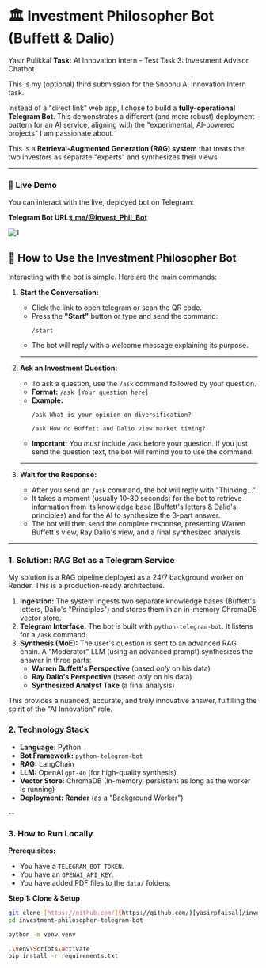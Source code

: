 

# 🏛️ Investment Philosopher Bot (Buffett & Dalio)

 Yasir Pulikkal
**Task:** AI Innovation Intern - Test Task 3: Investment Advisor Chatbot

This is my (optional) third submission for the Snoonu AI Innovation Intern task.

Instead of a "direct link" web app, I chose to build a **fully-operational Telegram Bot**. This demonstrates a different (and more robust) deployment pattern for an AI service, aligning with the "experimental, AI-powered projects" I am passionate about.

This is a **Retrieval-Augmented Generation (RAG) system** that treats the two investors as separate "experts" and synthesizes their views.

---

### 🚀 Live Demo

You can interact with the live, deployed bot on Telegram:

**Telegram Bot URL**:**[t.me/@Invest_Phil_Bot](https://t.me/Invest_Phil_Bot)**

![1](https://github.com/user-attachments/assets/c9ed0cb5-515d-4d28-90d5-34ca3189c479)

## 🤖 How to Use the Investment Philosopher Bot

Interacting with the bot is simple. Here are the main commands:

1.  **Start the Conversation:**
    * Click the link to open telegram or scan the QR code.
    * Press the **"Start"** button or type and send the command:
        ```
        /start
        ```
    * The bot will reply with a welcome message explaining its purpose.

    ---

2.  **Ask an Investment Question:**
    * To ask a question, use the `/ask` command followed by your question.
    * **Format:** `/ask [Your question here]`
    * **Example:**
        ```
        /ask What is your opinion on diversification?
        ```
        ```
        /ask How do Buffett and Dalio view market timing?
        ```
    * **Important:** You *must* include `/ask` before your question. If you just send the question text, the bot will remind you to use the command.

    ---

3.  **Wait for the Response:**
    * After you send an `/ask` command, the bot will reply with "Thinking...".
    * It takes a moment (usually 10-30 seconds) for the bot to retrieve information from its knowledge base (Buffett's letters & Dalio's principles) and for the AI to synthesize the 3-part answer.
    * The bot will then send the complete response, presenting Warren Buffett's view, Ray Dalio's view, and a final synthesized analysis.

---

### 1. Solution: RAG Bot as a Telegram Service

My solution is a RAG pipeline deployed as a 24/7 background worker on Render. This is a production-ready architecture.

1.  **Ingestion:** The system ingests two separate knowledge bases (Buffett's letters, Dalio's "Principles") and stores them in an in-memory ChromaDB vector store.
2.  **Telegram Interface:** The bot is built with `python-telegram-bot`. It listens for a `/ask` command.
3.  **Synthesis (MoE):** The user's question is sent to an advanced RAG chain. A "Moderator" LLM (using an advanced prompt) synthesizes the answer in three parts:
    * **Warren Buffett's Perspective** (based *only* on his data)
    * **Ray Dalio's Perspective** (based *only* on his data)
    * **Synthesized Analyst Take** (a final analysis)

This provides a nuanced, accurate, and truly innovative answer, fulfilling the spirit of the "AI Innovation" role.

### 2. Technology Stack

* **Language:** Python
* **Bot Framework:** `python-telegram-bot`
* **RAG:** LangChain
* **LLM:** OpenAI `gpt-4o` (for high-quality synthesis)
* **Vector Store:** ChromaDB (In-memory, persistent as long as the worker is running)
* **Deployment:** **Render** (as a "Background Worker")

--

### 3. How to Run Locally

**Prerequisites:**
* You have a `TELEGRAM_BOT_TOKEN`.
* You have an `OPENAI_API_KEY`.
* You have added PDF files to the `data/` folders.

**Step 1: Clone & Setup**
```bash
git clone [https://github.com/](https://github.com/)[yasirpfaisal]/investment-philosopher-telegram-bot.git
cd investment-philosopher-telegram-bot
```
```bash
python -m venv venv
```
```bash 
.\venv\Scripts\activate
pip install -r requirements.txt
 ```
